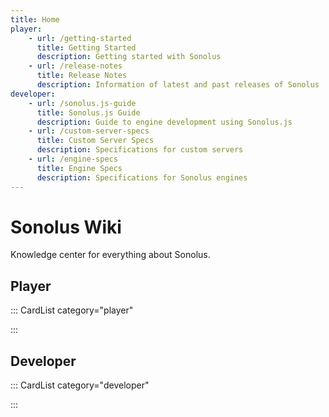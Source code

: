 ```yaml
---
title: Home
player:
    - url: /getting-started
      title: Getting Started
      description: Getting started with Sonolus
    - url: /release-notes
      title: Release Notes
      description: Information of latest and past releases of Sonolus
developer:
    - url: /sonolus.js-guide
      title: Sonolus.js Guide
      description: Guide to engine development using Sonolus.js
    - url: /custom-server-specs
      title: Custom Server Specs
      description: Specifications for custom servers
    - url: /engine-specs
      title: Engine Specs
      description: Specifications for Sonolus engines
---
```


# Sonolus Wiki

Knowledge center for everything about Sonolus.

## Player

::: CardList category="player"

:::

## Developer

::: CardList category="developer"

:::
